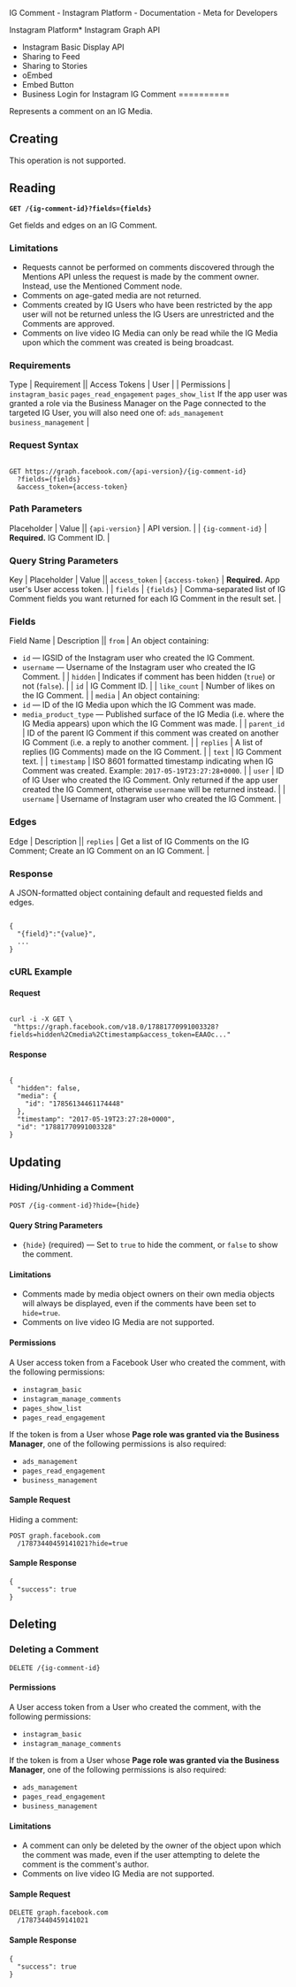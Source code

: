 
IG Comment - Instagram Platform - Documentation - Meta for Developers










Instagram Platform* Instagram Graph API
* Instagram Basic Display API
* Sharing to Feed
* Sharing to Stories
* oEmbed
* Embed Button
* Business Login for Instagram
IG Comment
==========


Represents a comment on an IG Media.


Creating
--------


This operation is not supported.


Reading
-------


**`GET /{ig-comment-id}?fields={fields}`**


Get fields and edges on an IG Comment.


### Limitations


* Requests cannot be performed on comments discovered through the Mentions API unless the request is made by the comment owner. Instead, use the Mentioned Comment node.
* Comments on age-gated media are not returned.
* Comments created by IG Users who have been restricted by the app user will not be returned unless the IG Users are unrestricted and the Comments are approved.
* Comments on live video IG Media can only be read while the IG Media upon which the comment was created is being broadcast.


### Requirements




 Type | Requirement || Access Tokens | User |
| Permissions | `instagram_basic`
`pages_read_engagement`
`pages_show_list`
If the app user was granted a role via the Business Manager on the Page connected to the targeted IG User, you will also need one of:
`ads_management`
`business_management` |

### Request Syntax



```

GET https://graph.facebook.com/{api-version}/{ig-comment-id}
  ?fields={fields}
  &access_token={access-token}
```
### Path Parameters




 Placeholder | Value || `{api-version}` | API version. |
| `{ig-comment-id}` | **Required.** IG Comment ID. |

### Query String Parameters




 Key | Placeholder | Value || `access_token` | `{access-token}` | **Required.** App user's User access token. |
| `fields` | `{fields}` | Comma-separated list of IG Comment fields you want returned for each IG Comment in the result set. |

### Fields




 Field Name | Description || `from` | An object containing:
* `id` — IGSID of the Instagram user who created the IG Comment.
* `username` — Username of the Instagram user who created the IG Comment.
 |
| `hidden` | Indicates if comment has been hidden (`true`) or not (`false`). |
| `id` | IG Comment ID. |
| `like_count` | Number of likes on the IG Comment. |
| `media` | An object containing:
* `id` — ID of the IG Media upon which the IG Comment was made.
* `media_product_type` — Published surface of the IG Media (i.e. where the IG Media appears) upon which the IG Comment was made.
 |
| `parent_id` | ID of the parent IG Comment if this comment was created on another IG Comment (i.e. a reply to another comment. |
| `replies` | A list of replies (IG Comments) made on the IG Comment. |
| `text` | IG Comment text. |
| `timestamp` | ISO 8601 formatted timestamp indicating when IG Comment was created.
Example: `2017-05-19T23:27:28+0000`. |
| `user` | ID of IG User who created the IG Comment. Only returned if the app user created the IG Comment, otherwise `username` will be returned instead. |
| `username` | Username of Instagram user who created the IG Comment. |

### Edges




 Edge | Description || `replies` | Get a list of IG Comments on the IG Comment; Create an IG Comment on an IG Comment. |

### Response


A JSON-formatted object containing default and requested fields and edges.



```

{
  "{field}":"{value}",
  ...
}
```
### cURL Example


#### Request



```

curl -i -X GET \
 "https://graph.facebook.com/v18.0/17881770991003328?fields=hidden%2Cmedia%2Ctimestamp&access_token=EAAOc..."
```
#### Response



```

{
  "hidden": false,
  "media": {
    "id": "17856134461174448"
  },
  "timestamp": "2017-05-19T23:27:28+0000",
  "id": "17881770991003328"
}
```
Updating
--------


### Hiding/Unhiding a Comment


`POST /{ig-comment-id}?hide={hide}`


#### Query String Parameters


* `{hide}` (required) — Set to `true` to hide the comment, or `false` to show the comment.


#### Limitations


* Comments made by media object owners on their own media objects will always be displayed, even if the comments have been set to `hide=true`.
* Comments on live video IG Media are not supported.


#### Permissions


A User access token from a Facebook User who created the comment, with the following permissions:


* `instagram_basic`
* `instagram_manage_comments`
* `pages_show_list`
* `pages_read_engagement`


If the token is from a User whose **Page role was granted via the Business Manager**, one of the following permissions is also required:


* `ads_management`
* `pages_read_engagement`
* `business_management`


#### Sample Request


Hiding a comment:



```
POST graph.facebook.com
  /17873440459141021?hide=true
```
#### Sample Response



```
{
  "success": true
}
```
Deleting
--------


### Deleting a Comment


`DELETE /{ig-comment-id}`


#### Permissions


A User access token from a User who created the comment, with the following permissions:


* `instagram_basic`
* `instagram_manage_comments`


If the token is from a User whose **Page role was granted via the Business Manager**, one of the following permissions is also required:


* `ads_management`
* `pages_read_engagement`
* `business_management`


#### Limitations


* A comment can only be deleted by the owner of the object upon which the comment was made, even if the user attempting to delete the comment is the comment's author.
* Comments on live video IG Media are not supported.


#### Sample Request



```
DELETE graph.facebook.com
  /17873440459141021
```
#### Sample Response



```
{
  "success": true
}
```





































 
